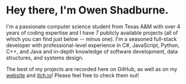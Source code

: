# Hey there, I'm Owen Shadburne.

I'm a passionate computer science student from Texas A&M with over 4 years of coding expertise and I have 7 publicly available projects (all of which you can find just below -- minus one). I'm a seasoned full-stack developer with professional-level experience in C#, JavaScript, Python, C++, and Java and in-depth knowledge of software development, data structures, and systems design.

The best of my projects are recorded here on GitHub, as well as on my [website](https://cubetures.github.io) and [itch.io](https://cubetures.itch.io)! Please feel free to check them out!
